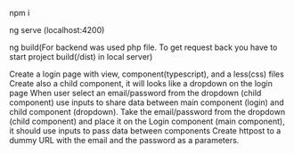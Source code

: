
npm i 

ng serve (localhost:4200)

ng build(For backend was used php file. To get request back you have to start project build(/dist) in local server)


Create a login page with view, component(typescript), and a less(css) files
Create also a child component, it will looks like a dropdown on the login page
When user select an email/password from the dropdown (child component) use inputs to share data
between main component (login) and child component (dropdown). Take the
email/password from the dropdown (child component) and place it on the Login component (main
component), it should use inputs to pass data between components
Create httpost to a dummy URL with the email and the password as a parameters.
